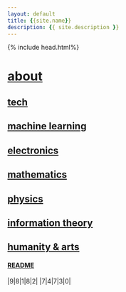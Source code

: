 ```yaml
---
layout: default
title: {{site.name}}
description: {{ site.description }}
---
```

{% include head.html%}

# [about](About)
## [tech](tech)
## [machine learning](ml)
## [electronics](electronics)
## [mathematics](maths)
## [physics](physics)
## [information theory](info-theo)
## [humanity & arts](arts)

#### [README](README)

|9|8|1|8|2|
|7|4|7|3|0|
